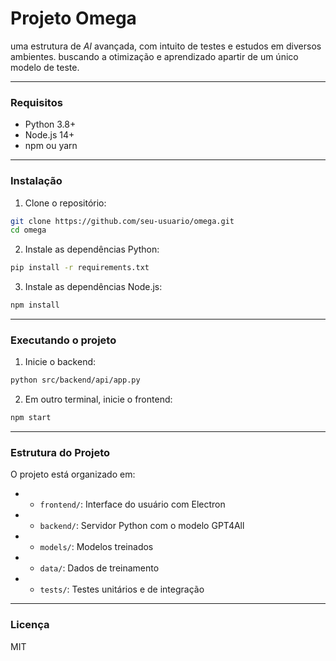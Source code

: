 # Projeto Omega

uma estrutura de *AI* avançada, com intuito de testes e estudos em diversos ambientes. buscando a otimização e aprendizado apartir de um único modelo de teste.

---

### Requisitos

* Python 3.8+
* Node.js 14+
* npm ou yarn

---

### Instalação

1. Clone o repositório:
```bash
git clone https://github.com/seu-usuario/omega.git
cd omega
```

2. Instale as dependências Python:
```bash
pip install -r requirements.txt
```

3. Instale as dependências Node.js:
```bash
npm install
```
---

### Executando o projeto

1. Inicie o backend:
```bash
python src/backend/api/app.py
```

2. Em outro terminal, inicie o frontend:
```bash
npm start
```
---

### Estrutura do Projeto

O projeto está organizado em:
* - `frontend/`: Interface do usuário com Electron
* - `backend/`: Servidor Python com o modelo GPT4All
* - `models/`: Modelos treinados
* - `data/`: Dados de treinamento
* - `tests/`: Testes unitários e de integração
---

### Licença

MIT 